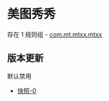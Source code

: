 # 美图秀秀

存在 1 规则组 - [com.mt.mtxx.mtxx](/src/apps/com.mt.mtxx.mtxx.ts)

## 版本更新

默认禁用

- [快照-0](https://i.gkd.li/import/13238352)
